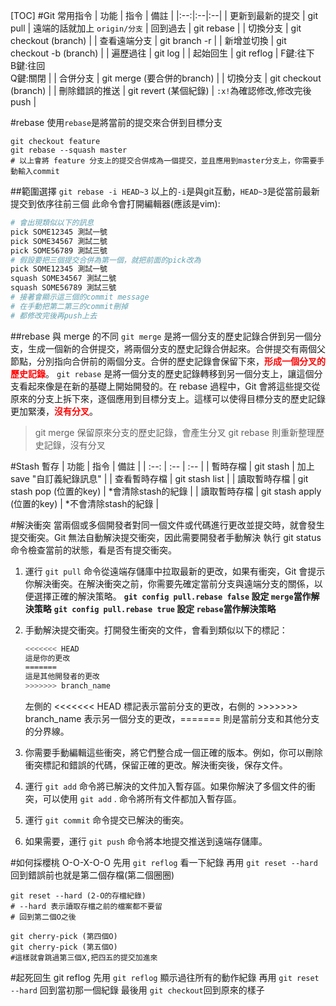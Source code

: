 [TOC]
#Git 常用指令
| 功能 | 指令 | 備註 |
|:--:|:--|:--|
| 更新到最新的提交 | git pull | 遠端的話就加上 ```origin/分支```
| 回到過去 | git rebase |
| 切換分支 | git checkout (branch) |
| 查看遠端分支 | git branch -r |
| 新增並切換 | git checkout -b (branch) |
| 遍歷過往 | git log |
| 起始回生 | git reflog | F鍵:往下</br>B鍵:往回</br>Q鍵:關閉 |
| 合併分支 | git merge (要合併的branch) |
| 切換分支 | git checkout (branch) |
| 刪除錯誤的推送 | git revert (某個紀錄) | ```:x!```為確認修改,修改完後push |

#rebase
使用```rebase```是將當前的提交來合併到目標分支
```git
git checkout feature
git rebase --squash master
# 以上會將 feature 分支上的提交合併成為一個提交，並且應用到master分支上，你需要手動輸入commit
```

##範圍選擇
`git rebase -i HEAD~3`
以上的`-i`是與git互動，`HEAD~3`是從當前最新提交到依序往前三個
此命令會打開編輯器(應該是vim):
```bash
# 會出現類似以下的訊息
pick SOME12345 測試一號
pick SOME34567 測試二號
pick SOME56789 測試三號
# 假設要把三個提交合併為第一個，就把前面的pick改為
pick SOME12345 測試一號
squash SOME34567 測試二號
squash SOME56789 測試三號
# 接著會顯示這三個的commit message
# 在手動把第二第三的commit刪掉
# 都修改完後再push上去
```
##rebase 與 merge 的不同
`git merge` 是將一個分支的歷史記錄合併到另一個分支，生成一個新的合併提交，將兩個分支的歷史記錄合併起來。合併提交有兩個父節點，分別指向合併前的兩個分支。合併的歷史記錄會保留下來，**<font color=Red>形成一個分叉的歷史記錄</font>**。
`git rebase` 是將一個分支的歷史記錄轉移到另一個分支上，讓這個分支看起來像是在新的基礎上開始開發的。在 rebase 過程中，Git 會將這些提交從原來的分支上拆下來，逐個應用到目標分支上。這樣可以使得目標分支的歷史記錄更加緊湊，**<font color=Red>沒有分叉</font>**。
>git merge 保留原來分支的歷史記錄，會產生分叉
git rebase 則重新整理歷史記錄，沒有分叉

#Stash 暫存
| 功能 | 指令 | 備註 |
| :--: | :-- | :-- |
| 暫時存檔 | git stash | 加上 save "自訂義紀錄訊息" |
| 查看暫時存檔 | git stash list |
| 讀取暫時存檔 | git stash pop (位置的key) | *會清除stash的紀錄 |
| 讀取暫時存檔 | git stash apply (位置的key)  | *不會清除stash的紀錄 |

#解決衝突
當兩個或多個開發者對同一個文件或代碼進行更改並提交時，就會發生提交衝突。Git 無法自動解決提交衝突，因此需要開發者手動解決
執行 git status 命令檢查當前的狀態，看是否有提交衝突。

1. 運行 `git pull` 命令從遠端存儲庫中拉取最新的更改，如果有衝突，Git 會提示你解決衝突。在解決衝突之前，你需要先確定當前分支與遠端分支的關係，以便選擇正確的解決策略。
   **`git config pull.rebase false` 設定 `merge`當作解決策略**
   **`git config pull.rebase true` 設定 `rebase`當作解決策略**


2. 手動解決提交衝突。打開發生衝突的文件，會看到類似以下的標記：

    ```bash
    <<<<<<< HEAD
    這是你的更改
    =======
    這是其他開發者的更改
    >>>>>>> branch_name
    ```
    左側的 <<<<<<< HEAD 標記表示當前分支的更改，右側的 >>>>>>> branch_name 表示另一個分支的更改，======= 則是當前分支和其他分支的分界線。

3. 你需要手動編輯這些衝突，將它們整合成一個正確的版本。例如，你可以刪除衝突標記和錯誤的代碼，保留正確的更改。解決衝突後，保存文件。

4. 運行 `git add` 命令將已解決的文件加入暫存區。如果你解決了多個文件的衝突，可以使用 `git add` . 命令將所有文件都加入暫存區。

5. 運行 `git commit` 命令提交已解決的衝突。

6. 如果需要，運行 `git push` 命令將本地提交推送到遠端存儲庫。

#如何採櫻桃
O-O-X-O-O
先用 `git reflog` 看一下紀錄
再用 `git reset --hard` 回到錯誤前也就是第二個存檔(第二個圈圈)
```git
git reset --hard (2-O的存檔紀錄)
# --hard 表示讀取存檔之前的檔案都不要留
# 回到第二個O之後

git cherry-pick (第四個O)
git cherry-pick (第五個O)
#這樣就會跳過第三個X,把四五的提交加進來
```
#起死回生 git reflog
先用 ```git reflog``` 顯示過往所有的動作紀錄
再用 ```git reset --hard``` 回到當初那一個紀錄
最後用 ```git checkout```回到原來的樣子

